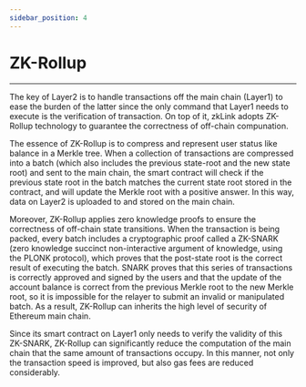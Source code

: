 ```yaml
---
sidebar_position: 4
---
```


# ZK-Rollup 

---
<!-- 需要技术爸爸帮忙修改 -->


The key of Layer2 is to handle transactions off the main chain (Layer1) to ease the burden of the latter since the only command that Layer1 needs to execute is the verification of transaction. On top of it, zkLink adopts ZK-Rollup technology to guarantee the correctness of off-chain compunation.

The essence of ZK-Rollup is to compress and represent user status like balance in a Merkle tree. When a collection of transactions are compressed into a batch (which also includes the previous state-root and the new state root) and sent to the main chain, the smart contract will check if the previous state root in the batch matches the current state root stored in the contract, and will update the Merkle root with a positive answer. In this way, data on Layer2 is uploaded to and stored on the main chain.

<!-- zkrollu图 -->

Moreover, ZK-Rollup applies zero knowledge proofs to ensure the correctness of off-chain state transitions. When the transaction is being packed, every batch includes a cryptographic proof called a ZK-SNARK (zero knowledge succinct non-interactive argument of knowledge, using the PLONK protocol), which proves that the post-state root is the correct result of executing the batch. SNARK proves that this series of transactions is correctly approved and signed by the users and that the update of the account balance is correct from the previous Merkle root to the new Merkle root, so it is impossible for the relayer to submit an invalid or manipulated batch. As a result, ZK-Rollup can inherits the high level of security of Ethereum main chain.

Since its smart contract on Layer1 only needs to verify the validity of this ZK-SNARK, ZK-Rollup can significantly reduce the computation of the main chain that the same amount of transactions occupy. In this manner, not only the transaction speed is improved, but also gas fees are reduced considerably. 






